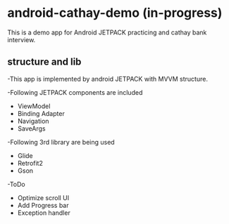 # android-cathay-demo (in-progress)
This is a demo app for Android JETPACK practicing and cathay bank interview.

## structure and lib

-This app is implemented by android JETPACK with MVVM structure.

-Following JETPACK components are included
* ViewModel
* Binding Adapter
* Navigation
* SaveArgs

-Following 3rd library are being used
* Glide
* Retrofit2
* Gson

-ToDo
* Optimize scroll UI
* Add Progress bar
* Exception handler